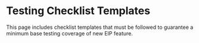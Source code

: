 # Testing Checklist Templates

This page includes checklist templates that must be followed to guarantee a minimum base testing coverage of new EIP feature.

